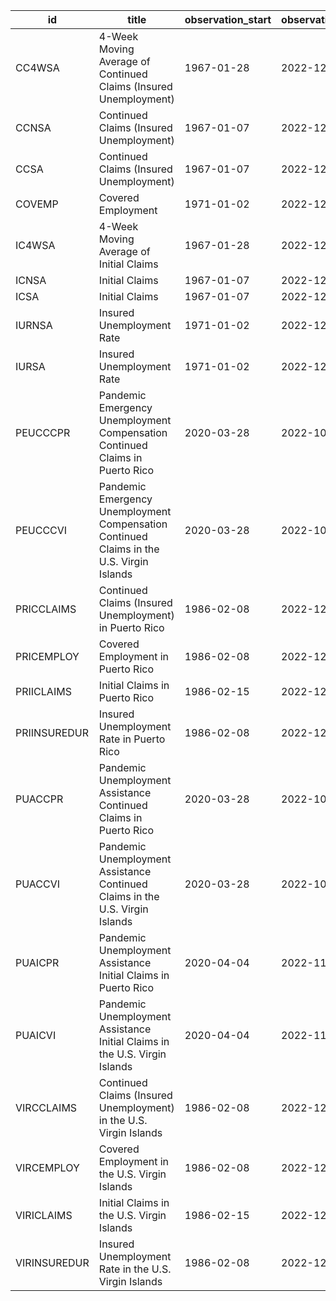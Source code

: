 | id           | title                                                                                    | observation_start   | observation_end   |
|--------------|------------------------------------------------------------------------------------------|---------------------|-------------------|
| CC4WSA       | 4-Week Moving Average of Continued Claims (Insured Unemployment)                         | 1967-01-28          | 2022-12-10        |
| CCNSA        | Continued Claims (Insured Unemployment)                                                  | 1967-01-07          | 2022-12-10        |
| CCSA         | Continued Claims (Insured Unemployment)                                                  | 1967-01-07          | 2022-12-10        |
| COVEMP       | Covered Employment                                                                       | 1971-01-02          | 2022-12-03        |
| IC4WSA       | 4-Week Moving Average of Initial Claims                                                  | 1967-01-28          | 2022-12-17        |
| ICNSA        | Initial Claims                                                                           | 1967-01-07          | 2022-12-17        |
| ICSA         | Initial Claims                                                                           | 1967-01-07          | 2022-12-17        |
| IURNSA       | Insured Unemployment Rate                                                                | 1971-01-02          | 2022-12-10        |
| IURSA        | Insured Unemployment Rate                                                                | 1971-01-02          | 2022-12-10        |
| PEUCCCPR     | Pandemic Emergency Unemployment Compensation Continued Claims in Puerto Rico             | 2020-03-28          | 2022-10-22        |
| PEUCCCVI     | Pandemic Emergency Unemployment Compensation Continued Claims in the U.S. Virgin Islands | 2020-03-28          | 2022-10-22        |
| PRICCLAIMS   | Continued Claims (Insured Unemployment) in Puerto Rico                                   | 1986-02-08          | 2022-12-03        |
| PRICEMPLOY   | Covered Employment in Puerto Rico                                                        | 1986-02-08          | 2022-12-03        |
| PRIICLAIMS   | Initial Claims in Puerto Rico                                                            | 1986-02-15          | 2022-12-10        |
| PRIINSUREDUR | Insured Unemployment Rate in Puerto Rico                                                 | 1986-02-08          | 2022-12-03        |
| PUACCPR      | Pandemic Unemployment Assistance Continued Claims in Puerto Rico                         | 2020-03-28          | 2022-10-22        |
| PUACCVI      | Pandemic Unemployment Assistance Continued Claims in the U.S. Virgin Islands             | 2020-03-28          | 2022-10-22        |
| PUAICPR      | Pandemic Unemployment Assistance Initial Claims in Puerto Rico                           | 2020-04-04          | 2022-11-05        |
| PUAICVI      | Pandemic Unemployment Assistance Initial Claims in the U.S. Virgin Islands               | 2020-04-04          | 2022-11-05        |
| VIRCCLAIMS   | Continued Claims (Insured Unemployment) in the U.S. Virgin Islands                       | 1986-02-08          | 2022-12-03        |
| VIRCEMPLOY   | Covered Employment in the U.S. Virgin Islands                                            | 1986-02-08          | 2022-12-03        |
| VIRICLAIMS   | Initial Claims in the U.S. Virgin Islands                                                | 1986-02-15          | 2022-12-10        |
| VIRINSUREDUR | Insured Unemployment Rate in the U.S. Virgin Islands                                     | 1986-02-08          | 2022-12-03        |